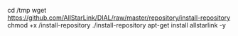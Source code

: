 cd /tmp
wget https://github.com/AllStarLink/DIAL/raw/master/repository/install-repository
chmod +x /install-repository
./install-repository
apt-get install allstarlink -y
